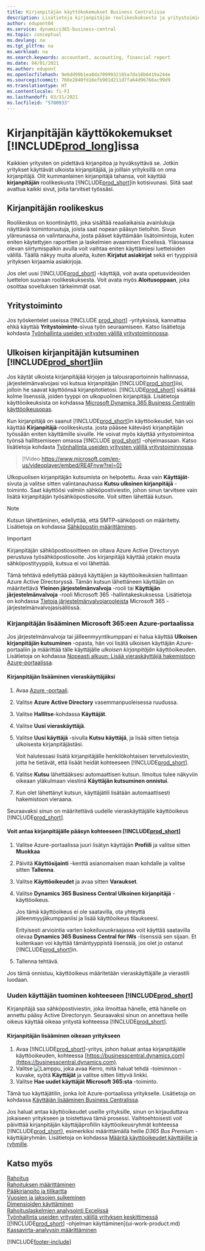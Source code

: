```yaml
---
title: Kirjanpitäjän käyttökokemukset Business Centralissa
description: Lisätietoja kirjanpitäjän roolikeskuksesta ja yritystoiminnosta, jotka tukevat asiakasyrityksen omia ja ulkopuolisia kirjanpitäjiä.
author: edupont04
ms.service: dynamics365-business-central
ms.topic: conceptual
ms.devlang: na
ms.tgt_pltfrm: na
ms.workload: na
ms.search.keywords: accountant, accounting, financial report
ms.date: 04/01/2021
ms.author: edupont
ms.openlocfilehash: 9e6dd99b1ea8da7099932185a7da18b0419a244e
ms.sourcegitcommit: 766e2840fd16efb901d211d7fa64d96766ac99d9
ms.translationtype: HT
ms.contentlocale: fi-FI
ms.lasthandoff: 03/31/2021
ms.locfileid: "5780933"
---
```

# <a name="accountant-experiences-in-prod_long"></a>Kirjanpitäjän käyttökokemukset [!INCLUDE[prod_long](includes/prod_long.md)]issa

Kaikkien yritysten on pidettävä kirjanpitoa ja hyväksyttävä se. Jotkin yritykset käyttävät ulkoista kirjanpitäjää, ja joillain yrityksillä on oma kirjanpitäjä. Olit kummanlainen kirjanpitäjä tahansa, voit käyttää **kirjanpitäjän** roolikeskusta [!INCLUDE[prod_short](includes/prod_short.md)]in kotisivunasi. Siitä saat avattua kaikki sivut, joita tarvitset työssäsi.  

## <a name="accountant-role-center"></a>Kirjanpitäjän roolikeskus

Roolikeskus on koontinäyttö, joka sisältää reaaliaikaisia avainlukuja näyttäviä toimintoruutuja, joista saat nopean pääsyn tietoihin. Sivun yläreunassa on valintanauha, josta pääset käyttämään lisätoimintoja, kuten eniten käytettyjen raporttien ja laskelmien avaaminen Excelissä. Yläosassa olevan siirtymispalkin avulla voit vaihtaa eniten käyttämiesi luetteloiden välillä. Täällä näkyy muita alueita, kuten **Kirjatut asiakirjat** sekä eri tyyppisiä yrityksen kirjaamia asiakirjoja.  

Jos olet uusi [!INCLUDE[prod_short](includes/prod_short.md)] -käyttäjä, voit avata opetusvideoiden luettelon suoraan roolikeskuksesta. Voit avata myös **Aloitusoppaan**, joka osoittaa sovelluksen tärkeimmät osat.  

## <a name="company-hub"></a>Yritystoiminto

Jos työskentelet useissa [!INCLUDE [prod_short](includes/prod_short.md)] -yrityksissä, kannattaa ehkä käyttää **Yritystoiminto**-sivua työn seuraamiseen.  Katso lisätietoja kohdasta [Työnhallinta useiden yritysten välillä yritystoiminnossa](company-hub.md).  

## <a name="inviting-your-external-accountant-to-your-prod_short"></a><a name="inviteaccountant"></a>Ulkoisen kirjanpitäjän kutsuminen [!INCLUDE[prod_short](includes/prod_short.md)]iin

Jos käytät ulkoista kirjanpitäjää kirjojen ja talousraportoinnin hallinnassa, järjestelmänvalvojasi voi kutsua kirjanpitäjän [!INCLUDE[prod_short](includes/prod_short.md)]iisi, jolloin he saavat käyttöönsä kirjanpitotietosi. [!INCLUDE[prod_short](includes/prod_short.md)] sisältää kolme lisenssiä, joiden tyyppi on ulkopuolinen kirjanpitäjä. Lisätietoja käyttöoikeuksista on kohdassa [Microsoft Dynamics 365 Business Centralin käyttöoikeusopas](https://go.microsoft.com/fwlink/?LinkId=871590).

Kun kirjanpitäjä on saanut [!INCLUDE[prod_short](includes/prod_short.md)]in käyttöoikeudet, hän voi käyttää **Kirjanpitäjä**-roolikeskusta. josta pääsee kätevästi kirjanpitäjän työssään eniten käyttämille sivuille. He voivat myös käyttää yritystoimintoa työnsä hallitsemiseen omassa [!INCLUDE [prod_short](includes/prod_short.md)] -ohjelmassaan. Katso lisätietoja kohdasta [Työnhallinta useiden yritysten välillä yritystoiminnossa](company-hub.md).  

> [!Video https://www.microsoft.com/en-us/videoplayer/embed/RE4Fnyw?rel=0]

Ulkopuolisen kirjanpitäjän kutsumista on helpotettu. Avaa vain **Käyttäjät**-sivuta ja valitse sitten valintanauhassa **Kutsu ulkoinen kirjanpitäjä** -toiminto. Saat käyttöösi valmiin sähköpostiviestin, johon sinun tarvitsee vain lisätä kirjanpitäjän työsähköpostiosoite. Voit sitten lähettää kutsun.  

> [!Note]  
> Kutsun lähettäminen, edellyttää, että SMTP-sähköposti on määritetty. Lisätietoja on kohdassa [Sähköpostin määrittäminen](admin-how-setup-email.md).  

<!-- ![Invite your accountant](./media/finance-invite-accountant/invite-accountant.png)-->

> [!IMPORTANT]  
> Kirjanpitäjän sähköpostiosoitteen on oltava Azure Active Directoryyn perustuva työsähköpostiosoite. Jos kirjanpitäjä käyttää jotakin muuta sähköpostityyppiä, kutsua ei voi lähettää.
>
> Tämä tehtävä edellyttää pääsyä käyttäjien ja käyttöoikeuksien hallintaan Azure Active Directoryssä. Tämän kutsun lähettäneen käyttäjän on määritettävä **Yleinen järjestelmänvalvoja** -rooli tai **Käyttäjän järjestelmänvalvoja** -rooli Microsoft 365 -hallintakeskuksessa. Lisätietoja on kohdassa [Tietoja järjestelmänvalvojarooleista](/microsoft-365/admin/add-users/about-admin-roles) Microsoft 365 -järjestelmänvalvojasisällössä.  

### <a name="adding-your-accountant-to-your-microsoft-365-in-the-azure-portal"></a>Kirjanpitäjän lisääminen Microsoft 365:een Azure-portaalissa

Jos järjestelmänvalvoja tai jälleenmyyntikumppani ei halua käyttää **Ulkoisen kirjanpitäjän kutsuminen** -opasta, hän voi lisätä ulkoisen käyttäjän Azure-portaaliin ja määrittää tälle käyttäjälle *ulkoisen kirjanpitäjän* käyttöoikeuden. Lisätietoja on kohdassa [Nopeasti alkuun: Lisää vieraskäyttäjiä hakemistoon Azure-portaalissa](/azure/active-directory/b2b/b2b-quickstart-add-guest-users-portal).

#### <a name="to-add-your-accountant-as-a-guest-user"></a>Kirjanpitäjän lisääminen vieraskäyttäjäksi

1. Avaa [Azure -portaali](https://portal.azure.com/).
2. Valitse **Azure Active Directory** vasemmanpuoleisessa ruudussa.
3. Valitse **Hallitse**-kohdassa **Käyttäjät**.
4. Valitse **Uusi vieraskäyttäjä**.
5. Valitse **Uusi käyttäjä** -sivulla **Kutsu käyttäjä**, ja lisää sitten tietoja ulkoisesta kirjanpitäjästäsi.  

   Voit halutessasi lisätä kirjanpitäjälle henkilökohtaisen tervetuloviestin, jotta he tietävät, että lisäät heidät kohteeseen [!INCLUDE[prod_short](includes/prod_short.md)].

6. Valitse **Kutsu** lähettääksesi automaattisen kutsun. Ilmoitus tulee näkyviin oikeaan yläkulmaan viestinä **Käyttäjän kutsuminen onnistui**. 
7. Kun olet lähettänyt kutsun, käyttäjätili lisätään automaattisesti hakemistoon vieraana.

Seuraavaksi sinun on määritettävä uudelle vieraskäyttäjälle käyttöoikeus [!INCLUDE[prod_short](includes/prod_short.md)].

#### <a name="to-give-your-accountant-access-to-your-prod_short"></a>Voit antaa kirjanpitäjälle pääsyn kohteeseen [!INCLUDE[prod_short](includes/prod_short.md)]

1. Valitse Azure-portaalissa juuri lisätyn käyttäjän **Profiili** ja valitse sitten **Muokkaa**
2. Päivitä **Käyttösijainti** -kenttä asianomaisen maan kohdalle ja valitse sitten **Tallenna**.
3. Valitse **Käyttöoikeudet** ja avaa sitten **Varaukset**.
4. Valitse **Dynamics 365 Business Central Ulkoinen kirjanpitäjä** -käyttöoikeus.  
    
    Jos tämä käyttöoikeus ei ole saatavilla, ota yhteyttä jälleenmyyjäkumppaniisi ja lisää käyttöoikeus tilaukseesi.

    Erityisesti arviointia varten kokeiluvuokraajassa voit käyttää saatavilla olevaa **Dynamics 365 Business Central for IWs** -lisenssiä sen sijaan. Et kuitenkaan voi käyttää tämäntyyppistä lisenssiä, jos olet jo ostanut [!INCLUDE[prod_short](includes/prod_short.md)]in. 
5. Tallenna tehtävä.

Jos tämä onnistuu, käyttöoikeus määritetään vieraskäyttäjälle ja vierastili luodaan.

### <a name="importing-the-new-user-into-prod_short"></a>Uuden käyttäjän tuominen kohteeseen [!INCLUDE[prod_short](includes/prod_short.md)]

Kirjanpitäjä saa sähköpostiviestin, joka ilmoittaa hänelle, että hänelle on annettu pääsy Active Directoryyn. Seuraavaksi sinun on annettava heille oikeus käyttää oikeaa yritystä kohteessa [!INCLUDE[prod_short](includes/prod_short.md)].

#### <a name="to-add-the-accountant-to-the-right-company"></a>Kirjanpitäjän lisääminen oikeaan yritykseen

1. Avaa [!INCLUDE[prod_short](includes/prod_short.md)]-yritys, johon haluat antaa kirjanpitäjälle käyttöoikeuden, kohteessa [https://businesscentral.dynamics.com](https://businesscentral.dynamics.com).
2. Valitse ![Lamppu, joka avaa Kerro, mitä haluat tehdä -toiminnon](media/ui-search/search_small.png "Kerro, mitä haluat tehdä") -kuvake, syötä **Käyttäjät** ja valitse sitten liittyvä linkki.  
3. Valitse **Hae uudet käyttäjät Microsoft 365:sta** -toiminto.

Tämä tuo käyttäjätilin, jonka loit Azure-portaalissa yritykselle. Lisätietoja on kohdassa [Käyttäjän lisääminen Business Centralissa](ui-how-users-permissions.md#adduser).  

Jos haluat antaa käyttöoikeudet useille yrityksille, sinun on kirjauduttava jokaiseen yritykseen ja toistettava tämä prosessi. Vaihtoehtoisesti voit päivittää kirjanpitäjän käyttäjäprofiilin käyttöoikeusryhmät kohteessa [!INCLUDE[prod_short](includes/prod_short.md)], esimerkiksi määrittämällä heille *D365 Bus Premium* -käyttäjäryhmän. Lisätietoja on kohdassa [Määritä käyttöoikeudet käyttäjille ja ryhmille](ui-define-granular-permissions.md).  

## <a name="see-also"></a>Katso myös

[Rahoitus](finance.md)  
[Rahoituksen määrittäminen](finance-setup-finance.md)  
[Pääkirjanpito ja tilikartta](finance-general-ledger.md)  
[Vuosien ja jaksojen sulkeminen](year-close-years-periods.md)  
[Dimensioiden käyttäminen](finance-dimensions.md)  
[Rahoituslaskelmien analysointi Excelissä](finance-analyze-excel.md)  
[Työnhallinta useiden yritysten välillä yrityksen keskittimessä](company-hub.md)  
[[!INCLUDE[prod_short](includes/prod_short.md)] -ohjelman käyttäminen](ui-work-product.md)  
[Kassavirta-analyysin määrittäminen](finance-setup-cash-flow-analyses.md)  


[!INCLUDE[footer-include](includes/footer-banner.md)]